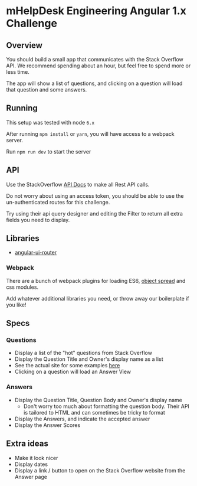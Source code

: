 # mHelpDesk Engineering Angular 1.x Challenge

## Overview
You should build a small app that communicates with the Stack Overflow API. We recommend spending about an hour, but feel free to spend more or less time.

The app will show a list of questions, and clicking on a question will load that question and some answers.

## Running
This setup was tested with node `6.x`

After running `npm install` or `yarn`, you will have access to a webpack server.

Run `npm run dev` to start the server

## API
Use the StackOverflow [API Docs](https://api.stackexchange.com/docs) to make all Rest API calls.

Do not worry about using an access token, you should be able to use the un-authenticated routes for this challenge.

Try using their api query designer and editing the Filter to return all extra fields you need to display.

## Libraries
* [angular-ui-router](https://ui-router.github.io/ng1/)

### Webpack
There are a bunch of webpack plugins for loading ES6, [object spread](http://redux.js.org/docs/recipes/UsingObjectSpreadOperator.html)
and css modules.

Add whatever additional libraries you need, or throw away our boilerplate if you like!

## Specs

### Questions
* Display a list of the "hot" questions from Stack Overflow
* Display the Question Title and Owner's display name as a list
* See the actual site for some examples [here](http://stackoverflow.com/?tab=hot)
* Clicking on a question will load an Answer View

### Answers
* Display the Question Title, Question Body and Owner's display name
    * Don't worry too much about formatting the question body. Their API is tailored to HTML and can sometimes be tricky to format
* Display the Answers, and indicate the accepted answer
* Display the Answer Scores


## Extra ideas
* Make it look nicer
* Display dates
* Display a link / button to open on the Stack Overflow website from the Answer page
